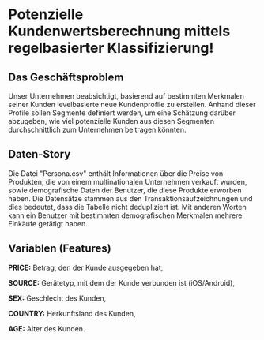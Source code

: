 # **Potenzielle Kundenwertsberechnung mittels regelbasierter Klassifizierung!**

## **Das Geschäftsproblem**

Unser Unternehmen beabsichtigt, basierend auf bestimmten Merkmalen seiner Kunden levelbasierte neue Kundenprofile zu erstellen. Anhand dieser Profile sollen Segmente definiert werden, um eine 
Schätzung darüber abzugeben, wie viel potenzielle Kunden aus diesen Segmenten durchschnittlich zum Unternehmen beitragen könnten.

## **Daten-Story**

Die Datei "Persona.csv" enthält Informationen über die Preise von Produkten, die von einem multinationalen Unternehmen verkauft wurden, sowie demografische Daten der Benutzer, die diese Produkte
erworben haben. Die Datensätze stammen aus den Transaktionsaufzeichnungen und dies bedeutet, dass die Tabelle nicht dedupliziert ist. Mit anderen Worten kann ein Benutzer mit bestimmten demografischen 
Merkmalen mehrere Einkäufe getätigt haben.

## **Variablen (Features)**

**PRICE:** Betrag, den der Kunde ausgegeben hat,

**SOURCE:** Gerätetyp, mit dem der Kunde verbunden ist (iOS/Android),

**SEX:** Geschlecht des Kunden,

**COUNTRY:** Herkunftsland des Kunden,

**AGE:** Alter des Kunden.
